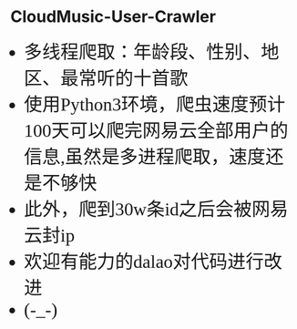 # CloudMusic-User-Crawler
<ul>
	<font face="黑体" size=6>
	<li>多线程爬取：年龄段、性别、地区、最常听的十首歌
	<li>使用Python3环境，爬虫速度预计100天可以爬完网易云全部用户的信息,虽然是多进程爬取，速度还是不够快
	<li>此外，爬到30w条id之后会被网易云封ip
	<li>欢迎有能力的dalao对代码进行改进
	<li>(-_-)
</ul>
